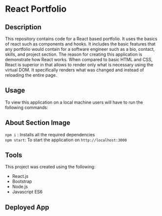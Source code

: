 # React Portfolio

## Description
This repository contains code for a React based portfolio. It uses the basics of react such as components and hooks. It includes the basic features that any portfolio would contain for a software engineer such as a bio, contact, skills, and project section. The reason for creating this application is demonstrate how React works. When compared to basic HTML and CSS, React is superior in that allows to render only what is necessary using the virtual DOM. It specifically renders what was changed and instead of reloading the entire page.

## Usage
To view this application on a local machine users will have to run the following commands:

## About Section Image

`npm i` : Installs all the required dependencies
<br/>
`npm start`: To start the application on `http://localhost:3000`

## Tools
This project was created using the following:
* React.js 
* Bootstrap
* Node.js
* Javascript ES6

## Deployed App